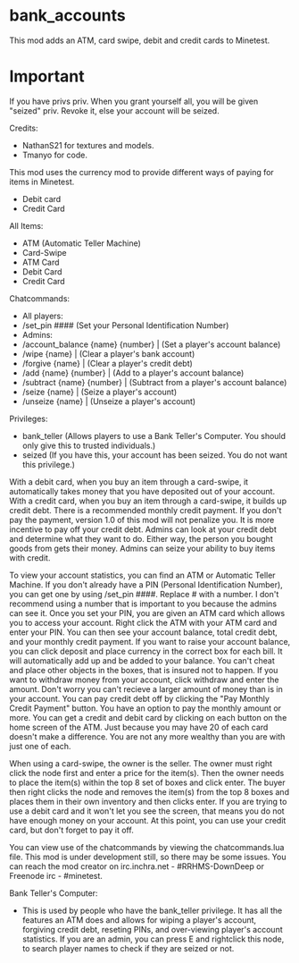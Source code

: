 # bank_accounts
This mod adds an ATM, card swipe, debit and credit cards to Minetest.

# Important
If you have privs priv.  When you grant yourself all, you will be given "seized" priv.  Revoke it, else your account will be seized.

Credits:
 - NathanS21 for textures and models.
 - Tmanyo for code.

This mod uses the currency mod to provide different ways of paying for items in Minetest.
 - Debit card
 - Credit Card

All Items:
 - ATM (Automatic Teller Machine)
 - Card-Swipe
 - ATM Card
 - Debit Card
 - Credit Card

Chatcommands:
 - All players:
  - /set_pin #### (Set your Personal Identification Number)
 - Admins:
  - /account_balance {name} {number} | (Set a player's account balance)
  - /wipe {name} | (Clear a player's bank account)
  - /forgive {name} | (Clear a player's credit debt)
  - /add {name} {number} | (Add to a player's account balance)
  - /subtract {name} {number} | (Subtract from a player's account balance)
  - /seize {name} | (Seize a player's account)
  - /unseize {name} | (Unseize a player's account)

Privileges:
 - bank_teller (Allows players to use a Bank Teller's Computer.  You should only give this to trusted individuals.)
 - seized (If you have this, your account has been seized.  You do not want this privilege.)

With a debit card, when you buy an item through a card-swipe, it automatically takes money that you have deposited out of your account.
With a credit card, when you buy an item through a card-swipe, it builds up credit debt.  There is a recommended monthly credit payment.
If you don't pay the payment, version 1.0 of this mod will not penalize you.  It is more incentive to pay off your credit debt.  Admins 
can look at your credit debt and determine what they want to do.  Either way, the person you bought goods from gets their money.  Admins 
can seize your ability to buy items with credit.

To view your account statistics, you can find an ATM or Automatic Teller Machine.  If you don't already have a PIN (Personal Identification
Number), you can get one by using /set_pin ####.  Replace # with a number.  I don't recommend using a number that is important to you because
the admins can see it.  Once you set your PIN, you are given an ATM card which allows you to access your account.  Right click the ATM with
your ATM card and enter your PIN.  You can then see your account balance, total credit debt, and your monthly credit payment.  If you want
to raise your account balance, you can click deposit and place currency in the correct box for each bill.  It will automatically add up
and be added to your balance.  You can't cheat and place other objects in the boxes, that is insured not to happen.  If you want to withdraw
money from your account, click withdraw and enter the amount.  Don't worry you can't recieve a larger amount of money than is in your account.
You can pay credit debt off by clicking the "Pay Monthly Credit Payment" button.  You have an option to pay the monthly amount or more.
You can get a credit and debit card by clicking on each button on the home screen of the ATM.  Just because you may have 20 of each card 
doesn't make a difference.  You are not any more wealthy than you are with just one of each.

When using a card-swipe, the owner is the seller.  The owner must right click the node first and enter a price for the item(s).  Then the 
owner needs to place the item(s) within the top 8 set of boxes and click enter.  The buyer then right clicks the node and removes the item(s) 
from the top 8 boxes and places them in their own inventory and then clicks enter.  If you are trying to use a debit card and it won't let
you see the screen, that means you do not have enough money on your account.  At this point, you can use your credit card, but don't forget
to pay it off.

You can view use of the chatcommands by viewing the chatcommands.lua file.
This mod is under development still, so there may be some issues.
You can reach the mod creator on irc.inchra.net - #RRHMS-DownDeep or Freenode irc - #minetest.

Bank Teller's Computer:
 - This is used by people who have the bank_teller privilege.  It has all the features an ATM does and allows for wiping a player's   account, forgiving credit debt, reseting PINs, and over-viewing player's account statistics.  If you are an admin, you can press E and rightclick this node, to search player names to check if they are seized or not.
